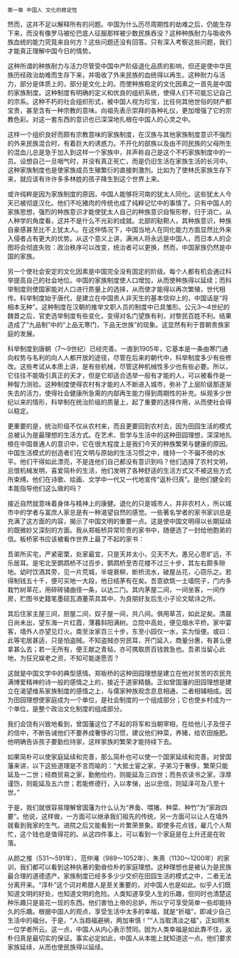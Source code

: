     第一章 中国人 文化的稳定性 

   然而，这并不足以解释所有的问题。中国为什么历尽周期性的劫难之后，仍能生存下来，而没有像罗马被伦巴底人征服那样被少数民族吞没？这种种族耐力与吸收外族血统的能力究竟来自何方？这些问题还没有回答。只有深入考察这些问题，我们才能真正理解中国今日的情势。

   这种所谓的种族耐力与活力尽管受中国中产阶级退化品质的影响，但还是使中华民族历经政治劫难而生存下来，并吸收了外来民族的血统得以再生。这种耐力与活力，部分是体质上的，部分是文化上的。而使种族稳定的文化因素之一首先是中国的家族制度。这种制度有明确的定义和优良的组织系统，使得人们不可能忘记自己的宗系。这种不朽的社会组织形式，被中国人视为珍宝，比任何其他世俗的财产都宝贵，甚至含有一种宗教的意味。向祖先表示崇拜的各种礼仪，更加增强了它的宗教色彩。对这一套东西的意识也已深深地扎根在中国人的心灵之中。

   这样一个组织良好而颇有宗教意味的家族制度，在汉族与其他家族制度意识不强烈的外来民族混合时，有着巨大的诱惑力。不开化的部族以及由不同民族的父母所生的混血儿总是急于加入到这样一个家族中，并声称自己是这个不朽家族制度中的一员。设想自己一旦咽气时，并没有真正死亡，而是仍旧生活在家族生活的长河中。这种家族制度也是使家族成员生殖繁衍的直接刺激剂。比如为了使林氏家族生存下来，就应该有许许多多林姓的孩子降生到这个世界上来。

   或许纯粹是因为家族制度的原因，中国人能够将河南的犹太人同化。这些犹太人今天已被彻底汉化。他们不吃猪肉的传统也成了纯粹记忆中的事情了。只有中国人的家族思想，强烈的种族意识才能使犹太人自己的种族意识自惭形秽，归于消亡。从人种学的角度看，这并不是什么不光彩的成就。北部的鞑靼人，其种族意识，种族自豪感甚至比不上犹太人。在这仲情况下，中国当地人在同化能力方面显然比外来入侵者占有更大的优势。从这个意义上讲，满洲人将永远是中国人，而日本人的企图将会彻底失败：政治秩序可以改变，统治者可以更换，然而，中国家族仍然是中国的家族。

   另一个使社会安定的文化因素是中国完全没有固定的阶级。每个人都有机会通过科举提高自己的社会地位。中国的家族制度使人口增加，从而使种族得以延续；而科举制度则使国家能对人口进行质量上的选择，从而使才能得以再次繁殖，世代相传。科举制度始于唐代，是建立在中国贵人非天生的基本信仰上的，中国话是“将相本无种”。这种制度在汉朝的推举文职人员的制度中已具雏形。公元3～4世纪的魏晋之后，官吏选举制度有些变化，变得对名门望族有利，对黎民百姓不利。结果造成了“九品制”中的“上品无寒门，下品无世族”的现象。这显然有利于晋朝贵族家庭的发展。

   科举制度到唐朝（7～9世纪）已经完善。一直到1905年，它基本是一条由寒门通向权势与名利的向人人都开放的途径，尽管在后来的朝代中，科举制度多少有些修改。这些考试从本质上讲，是有些机械，尽管这种机械性多少也有些必要。所以，它往往不能吸引真正的天才，但是它却适合选举一般有才能的人，可以被看作是一种智力测验。这种制度使得农村有才能的人不断进入城市，弥补了上层阶级那逐渐失去的活力，使得社会健康所急需的内部再生能力得到周期性的补充。纵观多少世纪以来的情形，科举制在统治阶级的质量上，起了重要的选择作用，从而使社会得以稳定。

   更重要的是，统治阶级不仅从农村来，而且更要回到农村去，因为田园生活的模式总被认为是最理想的生活方式。在艺术、哲学与生活中的这种田园理想，深深地扎根在中国普通人的意识中，它在很大程度上是我们今天的种族繁荣与健康的原因。中国生活模式的创造者们在文明与原始的生活习惯之中，维持一个不偏不倚的水平。他们干得如此漂亮，不是连他们自己都没有意识到吗？他们选择了农村文明，忌恨机械发明，喜爱简朴的生活，他们发明了各种舒适的生活方式又不被这些方式所束缚。他们在诗歌、绘画、文学中一代又一代地宣传“返朴归真”。是他们健全的本能指导他们这么做的吗？

   接近自然就意味着身体与精神上的康健。退化的只是城市人，并非农村人，所以城市中的学者与富庶人家总是有一种渴望自然的感觉。一些著名学者的家书家训总是充满了这方面的内容，揭示了中国文明的重要一点。这是使中国文明得以长期延续的既微妙又深刻的方面。我从郑板桥异常珍贵的家书中，随便选了一封给他胞弟的信。板桥家书应该被看作世界上最了不起的家书：

   吾弟所买宅，严紧密栗，处家最宜，只是天井太小，见天不大。愚兄心思旷远，不乐居耳。是宅北至鹦鹉桥不过百步，鹦鹉桥至杏花楼不过三十步，其左右颇多隙地。幼时饮酒其旁，见一片荒城，半堤衰柳，断桥流水，破屋丛花，心窃乐之。若得制钱五十千，便可买地一大段，他日结茅有在矣。吾意欲筑一土墙院子，门内多栽竹树草花，用碎砖铺曲径一条，以达二门。其内茅屋二间，一间坐客，一间作房，贮图书史籍笔墨砚瓦酒董茶具其中，为良朋好友后生小子论文赋诗之所。

   其后住家主屋三间，厨屋二间，奴子屋一间，共八间。俱用草苫，如此足矣。清晨日尚未出，望东海一片红霞，薄暮斜阳满树。立院中高处，便见烟水平桥。家中宴客，墙外人亦望见灯火。南至汝家百三十步，东至小园仅一水，实为恒便。或曰：此等宅居甚适，只是怕盗贼。不知盗贼亦穷民耳，开门延入，商量分惠，有甚么便拿甚么去；若一无所有，便王献之青毡，亦可携取质百钱救急也。吾弟当留心此地，为狂兄娱老之资，不知可能遂愿否？

   这就是中国文学中的典型感情。郑板桥的这种田园理想是建立在他对贫苦的农民充满博爱精神的诗一般的感情之上的，接近于道家精髓。正如曾国藩的田园理想是建立在渴望维系家族制度的感情之上，与儒家种族观念息息相通，二者相辅相成。因为田园理想使家庭成为一个单位，是社会制度的一个组成部分；它也使乡村成为一个单位，是整个政治文化制度的组成部分。

   我们会饶有兴致地看到，曾国藩这位了不起的将军和当朝宰相，在给他儿子及侄子的信中，不断告诫他们不要养成奢侈的习惯，建议他们种菜，养猪，给农田施肥。他明确告诉孩子要勤俭持家，这样家族的繁荣才能持续下去。

   如果简朴可以使家庭延续和完善，那么简朴也可以使一个国家延续和完善。对曾国藩来讲，以下这些道理是不言而喻的：“大抵士宦之家，子弟习于奢侈，繁荣只能延及一二世；经商贸易之家，勤勉俭约，则能延及三四世；而务农读书之家，淳厚谨饬，则能延及五六世；若能修德行，入以孝悌，出以忠信，则延泽可及八至十世。”

   于是，我们就很容易理解曾国藩为什么认为“养鱼、喂猪、种菜、种竹”为“家政四要”。他说，这样做，一方面可以继承我们祖先的传统，另一方面可以让人在墙外就看到我家的生气。进院之后又能看到一片繁荣景象。即使多花点钱，雇几个人帮忙，这个钱也是值得花的。从这四件事上，可以看到一个家庭是在上升还是在败落。

   从颜之推（531～591年）、范仲淹（989～1052年）、朱熹（1130～1200年）的家训，我们都可以看到这种执著的勤奋俭朴的家庭理想。这种理想也是被认为是民族最合理的道德遗产。家族制度已经多多少少交织在田园生活的模式之中，二者无法分离开来。“淳朴”这个词对希腊人是至关重要的，对中国人也是如此。似乎人们既知道文明的好处，也知道文明的危险。人类知道享受人生的乐趣，但同时也清楚这种乐趣只是昙花一现的东西。他们害怕上帝的忌妒，所以宁可享受简单一些却能持久的乐趣。根据中国人的观点，享受生活中太多的幸福，就是“折福”，即减少自己生活中的福分。于是，“人当趋福避祸，两加审慎！”“人当取清淡之福”，正如明末一位学者所云。这一点，中国人从内心表示赞同。因为人类幸福是如此靠不住，返朴归真是最切实的保证。事实必定如此，中国人从本能上就知道这一点。他们要求家族延续，从而也使民族得以延续。


